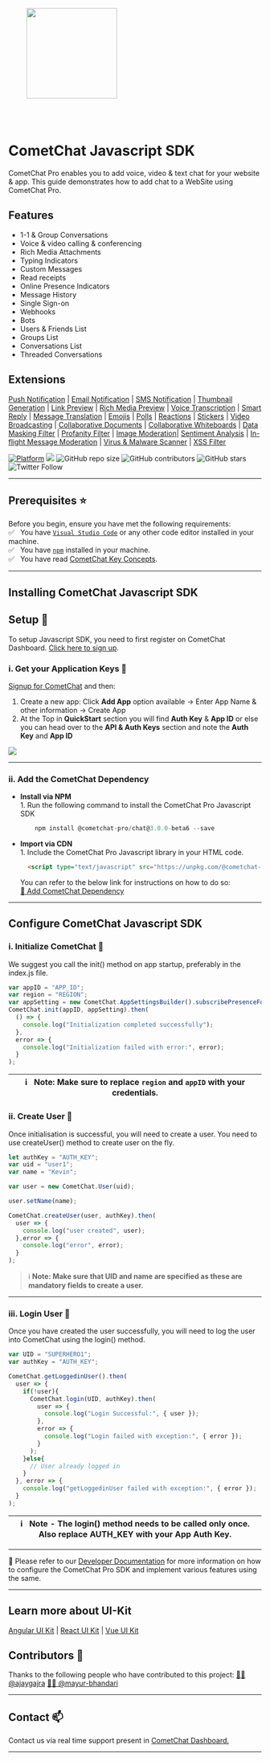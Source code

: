 <div style="width:100%">
<div style="width:100%">
	<div style="width:50%; display:inline-block">
		<p align="center">
		<img style="text-align:center" width="180" height="180" alt="" src="https://avatars2.githubusercontent.com/u/45484907?s=200&v=4">	
		</p>	
	</div>	
</div>
</br>
</br>
</div>

# CometChat Javascript SDK

CometChat Pro enables you to add voice, video & text chat for your website & app.
This guide demonstrates how to add chat to a WebSite using CometChat Pro.

## Features

<ul>
<li> 1-1 & Group Conversations </li>
<li> Voice & video calling & conferencing </li>
<li> Rich Media Attachments </li>
<li> Typing Indicators </li>
<li> Custom Messages </li>
<li> Read receipts </li>
<li> Online Presence Indicators </li>
<li> Message History </li>
<li> Single Sign-on </li>
<li> Webhooks </li>
<li> Bots </li>
<li> Users & Friends List </li>
<li> Groups List </li>
<li> Conversations List </li>
<li> Threaded Conversations </li>
</ul>

## Extensions

[Push Notification](https://prodocs.cometchat.com/docs/extensions-enhanced-push-notification) | [Email Notification](https://prodocs.cometchat.com/docs/extensions-email-notification) | [SMS Notification](https://prodocs.cometchat.com/docs/extensions-sms-notification) | [Thumbnail Generation](https://prodocs.cometchat.com/docs/extensions-thumbnail-generation) | [Link Preview](https://prodocs.cometchat.com/docs/extensions-link-preview) | [Rich Media Preview](https://prodocs.cometchat.com/docs/extensions-rich-media-preview) | [Voice Transcription](https://prodocs.cometchat.com/docs/extensions-voice-transcription) | [Smart Reply](https://prodocs.cometchat.com/docs/extensions-smart-reply) | [Message Translation](https://prodocs.cometchat.com/docs/extensions-message-translation) | [Emojis](https://prodocs.cometchat.com/docs/extensions-emojis) | [Polls](https://prodocs.cometchat.com/docs/extensions-polls) | [Reactions](https://prodocs.cometchat.com/docs/extensions-reactions) | [Stickers](https://prodocs.cometchat.com/docs/extensions-stickers) | [Video Broadcasting](https://prodocs.cometchat.com/docs/extensions-broadcast) | [Collaborative Documents](https://prodocs.cometchat.com/docs/extensions-collaborative-document) | [Collaborative Whiteboards](https://prodocs.cometchat.com/docs/extensions-collaborative-whiteboard) | [Data Masking Filter](https://prodocs.cometchat.com/docs/extensions-data-masking-filter) | [Profanity Filter](https://prodocs.cometchat.com/docs/extensions-profanity-filter) | [Image Moderation](https://prodocs.cometchat.com/docs/extensions-image-moderation)| [Sentiment Analysis](https://prodocs.cometchat.com/docs/extensions-sentiment-analysis) | [In-flight Message Moderation](https://prodocs.cometchat.com/docs/extensions-in-flight-message-moderation) | [Virus & Malware Scanner](https://prodocs.cometchat.com/docs/extensions-virus-malware-scanner) | [XSS Filter](https://prodocs.cometchat.com/docs/extensions-xss-filter)

[![Platform](https://img.shields.io/badge/Platform-Javascript-brightgreen)](#)
<a href=" "> <img src="https://img.shields.io/badge/Version-3.0.0-beta6-important" /></a>
![GitHub repo size](https://img.shields.io/github/repo-size/cometchat-pro/javascript-chat-sdk)
![GitHub contributors](https://img.shields.io/github/contributors/cometchat-pro/javascript-chat-sdk)
![GitHub stars](https://img.shields.io/github/stars/cometchat-pro/javascript-chat-sdk?style=social)
![Twitter Follow](https://img.shields.io/twitter/follow/cometchat?style=social)
<hr/>


## Prerequisites :star:
Before you begin, ensure you have met the following requirements:<br/>
 ✅ &nbsp; You have [`Visual Studio Code`](https://code.visualstudio.com/) or any other code editor installed in your machine.<br/>
 ✅ &nbsp; You have [`npm`](https://www.npmjs.com/get-npm) installed in your machine.<br/>
 ✅ &nbsp; You have read [CometChat Key Concepts](https://prodocs.cometchat.com/docs/concepts).<br/>

<hr/>

## Installing CometChat Javascript SDK
## Setup :wrench:

To setup Javascript SDK, you  need to first register on CometChat Dashboard. [Click here to sign up](https://app.cometchat.com/login).

### i. Get your Application Keys :key:

<a href="https://app.cometchat.io" target="_blank">Signup for CometChat</a> and then:

1. Create a new app: Click **Add App** option available  →  Enter App Name & other information  → Create App
2. At the Top in **QuickStart** section you will find **Auth Key** & **App ID** or else you can head over to the **API & Auth Keys** section and note the **Auth Key** and **App ID**
<img align="center" src="https://files.readme.io/4b771c5-qs_copy.jpg"/>

<hr/>

### ii. Add the CometChat Dependency
<ul>
<li>
<b>Install via NPM</b><br/>
1. Run the following command to install the CometChat Pro Javascript SDK<br/>

```javascript
	npm install @cometchat-pro/chat@3.0.0-beta6 --save
```
</li>

<li>
<b>Import via CDN</b><br/>
1. Include the CometChat Pro Javascript library in your HTML code.<br/>

```html
  <script type="text/javascript" src="https://unpkg.com/@cometchat-pro/chat@3.0.0-beta6/CometChat.js"></script>
```

 You can refer to the below link for instructions on how to do so:<br/>
[📝 Add CometChat Dependency](https://prodocs.cometchat.com/docs/js-quick-start#add-the-cometchat-dependency)
</li>
</ul>
<hr/>

## Configure CometChat Javascript SDK

### i. Initialize CometChat 🌟
We suggest you call the init() method on app startup, preferably in the index.js file.

```javascript
var appID = "APP_ID";
var region = "REGION";
var appSetting = new CometChat.AppSettingsBuilder().subscribePresenceForAllUsers().setRegion(region).build();
CometChat.init(appID, appSetting).then(
  () => {
    console.log("Initialization completed successfully");
  },
  error => {
    console.log("Initialization failed with error:", error);
  }
);
```

| :information_source: &nbsp; <b> Note: Make sure to replace `region` and `appID` with your credentials.</b> |
|------------------------------------------------------------------------------------------------------------|

### ii. Create User 👤
Once initialisation is successful, you will need to create a user. You need to use createUser() method to create user on the fly.
```javascript
let authKey = "AUTH_KEY";
var uid = "user1";
var name = "Kevin";

var user = new CometChat.User(uid);

user.setName(name);

CometChat.createUser(user, authKey).then(
  user => {
    console.log("user created", user);
  },error => {
    console.log("error", error);
  }
);
```
>:information_source: <b>Note: Make sure that UID and name are specified as these are mandatory fields to create a user.</b>
<hr/>

### iii. Login User 👤
Once you have created the user successfully, you will need to log the user into CometChat using the login() method.
```javascript
var UID = "SUPERHERO1";
var authKey = "AUTH_KEY";

CometChat.getLoggedinUser().then(
  user => {
    if(!user){
      CometChat.login(UID, authKey).then(
        user => {
          console.log("Login Successful:", { user });    
        },
        error => {
          console.log("Login failed with exception:", { error });    
        }
      );
    }else{
      // User already logged in
    }
  }, error => {
    console.log("getLoggedinUser failed with exception:", { error });
  }
);
```

| :information_source: &nbsp; <b>Note - The login() method needs to be called only once. Also replace AUTH_KEY with your App Auth Key.</b> |
|------------------------------------------------------------------------------------------------------------|

<hr/>

📝 Please refer to our [Developer Documentation](https://prodocs.cometchat.com/docs/js-quick-start) for more information on how to configure the CometChat Pro SDK and implement various features using the same.

<hr/>

## Learn more about UI-Kit
[Angular UI Kit](https://github.com/cometchat-pro/javascript-angular-chat-ui-kit) | [React UI Kit](https://github.com/cometchat-pro/javascript-react-chat-ui-kit) | [Vue UI Kit](https://github.com/cometchat-pro/javascript-vue-chat-ui-kit)

## Contributors :clap:
Thanks to the following people who have contributed to this project:
[👨‍💻 @ajaygajra](https://github.com/ajaygajra)
[👨‍💻 @mayur-bhandari](https://github.com/mayur-bhandari)
<hr/>

## Contact :mailbox:
Contact us via real time support present in [CometChat Dashboard.](https://app.cometchat.io/)
<hr/>